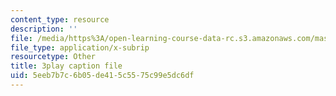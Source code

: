 ```yaml
---
content_type: resource
description: ''
file: /media/https%3A/open-learning-course-data-rc.s3.amazonaws.com/mas-s62-cryptocurrency-engineering-and-design-spring-2018/5eeb7b7c6b05de415c5575c99e5dc6df_U2yAcsj7P_E.srt
file_type: application/x-subrip
resourcetype: Other
title: 3play caption file
uid: 5eeb7b7c-6b05-de41-5c55-75c99e5dc6df
---
```

